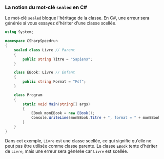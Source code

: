 ### La notion du mot-clé `sealed` en C#

Le mot-clé `sealed` bloque l'héritage de la classe. En C#, une erreur sera générée si vous essayez d'hériter d'une classe scellée.

```csharp
using System;

namespace CSharpSpeedrun
{
    sealed class Livre // Parent
    {
        public string Titre = "Sapiens"; 
    }

    class EBook: Livre // Enfant
    {
        public string Format = "Pdf";
    }

    class Program
    {
        static void Main(string[] args)
        {
            EBook monEBook = new EBook();  
            Console.WriteLine(monEBook.Titre + ", format = " + monEBook.Format);
        }
    }
}
```

Dans cet exemple, `Livre` est une classe scellée, ce qui signifie qu'elle ne peut pas être utilisée comme classe parente. La classe `EBook` tente d'hériter de `Livre`, mais une erreur sera générée car `Livre` est scellée.